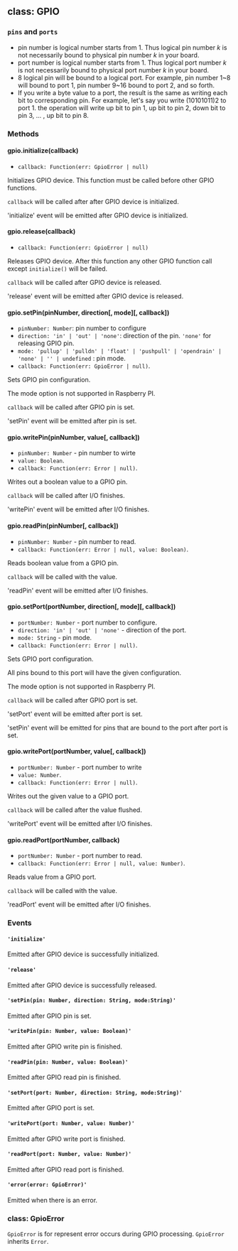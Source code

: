 ## class: GPIO

### `pins` and `ports`

* pin number is logical number starts from 1. Thus logical pin number *k* is not necessarily bound to physical pin number *k* in your board.
* port number is logical number starts from 1. Thus logical port number *k* is not necessarily bound to physical port number *k* in your board.
* 8 logical pin will be bound to a logical port. For example, pin number 1~8 will bound to port 1, pin number 9~16 bound to port 2, and so forth.
* If you write a byte value to a port, the result is the same as writing each bit to corresponding pin. For example, let's say you write (10101011)2 to port 1. the operation will write up bit to pin 1, up bit to pin 2, down bit to pin 3, ... , up bit to pin 8.

### Methods

#### gpio.initialize(callback)

* `callback: Function(err: GpioError | null)`

Initializes GPIO device.
This function must be called before other GPIO functions.

`callback` will be called after after GPIO device is initialized.

'initialize' event will be emitted after GPIO device is initialized.


#### gpio.release(callback)

* `callback: Function(err: GpioError | null)`

Releases GPIO device.
After this function any other GPIO function call except `initialize()` will be failed.

`callback` will be called after GPIO device is released.

'release' event will be emitted after GPIO device is released.


#### gpio.setPin(pinNumber, direction[, mode][, callback])

* `pinNumber: Number`: pin number to configure
* `direction: 'in' | 'out' | 'none'`: direction of the pin. `'none'` for releasing GPIO pin.
* `mode: 'pullup' | 'pulldn' | 'float' | 'pushpull' | 'opendrain' | 'none' | '' | undefined` : pin mode.
* `callback: Function(err: GpioError | null)`.

Sets GPIO pin configuration.

The mode option is not supported in Raspberry PI.

`callback` will be called after GPIO pin is set.

'setPin' event will be emitted after pin is set.


#### gpio.writePin(pinNumber, value[, callback])
* `pinNumber: Number` - pin number to wirte
* `value: Boolean`.
* `callback: Function(err: Error | null)`.

Writes out a boolean value to a GPIO pin.

`callback` will be called after I/O finishes.

'writePin' event will be emitted after I/O finishes.


#### gpio.readPin(pinNumber[, callback])
* `pinNumber: Number` - pin number to read.
* `callback: Function(err: Error | null, value: Boolean)`.

Reads boolean value from a GPIO pin.

`callback` will be called with the value.

'readPin' event will be emitted after I/O finishes.


#### gpio.setPort(portNumber, direction[, mode][, callback])
* `portNumber: Number` - port number to configure.
* `direction: 'in' | 'out' | 'none'` - direction of the port.
* `mode: String` - pin mode.
* `callback: Function(err: Error | null)`.

Sets GPIO port configuration.

All pins bound to this port will have the given configuration.

The mode option is not supported in Raspberry PI.

`callback` will be called after GPIO port is set.

'setPort' event will be emitted after port is set.

'setPin' event will be emitted for pins that are bound to the port after port is set.


#### gpio.writePort(portNumber, value[, callback])
* `portNumber: Number` - port number to write
* `value: Number`.
* `callback: Function(err: Error | null)`.

Writes out the given value to a GPIO port.

`callback` will be called after the value flushed.

'writePort' event will be emitted after I/O finishes.


#### gpio.readPort(portNumber, callback)
* `portNumber: Number` - port number to read.
* `callback: Function(err: Error | null, value: Number)`.

Reads value from a GPIO port.

`callback` will be called with the value.

'readPort' event will be emitted after I/O finishes.


### Events

#### `'initialize'`

Emitted after GPIO device is successfully initialized.

#### `'release'`

Emitted after GPIO device is successfully released.

#### `'setPin(pin: Number, direction: String, mode:String)'`

Emitted after GPIO pin is set.

#### `'writePin(pin: Number, value: Boolean)'`

Emitted after GPIO write pin is finished.

#### `'readPin(pin: Number, value: Boolean)'`

Emitted after GPIO read pin is finished.

#### `'setPort(port: Number, direction: String, mode:String)'`

Emitted after GPIO port is set.

#### `'writePort(port: Number, value: Number)'`

Emitted after GPIO write port is finished.

#### `'readPort(port: Number, value: Number)'`

Emitted after GPIO read port is finished.

#### `'error(error: GpioError)'`

Emitted when there is an error.

### class: GpioError

`GpioError` is for represent error occurs during GPIO processing.
`GpioError` inherits `Error`.
